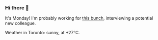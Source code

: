 ### Hi there :wave:

It's Monday! I'm probably working for [this bunch](https://github.com/kohofinancial), interviewing a potential new colleague.

Weather in Toronto: sunny, at +27°C.
